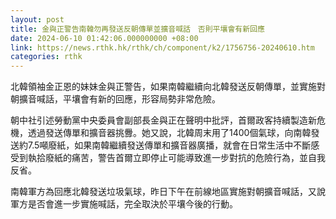 ```yaml
---
layout: post
title: 金與正警告南韓勿再發送反朝傳單並擴音喊話　否則平壤會有新回應
date: 2024-06-10 01:42:06.000000000 +08:00
link: https://news.rthk.hk/rthk/ch/component/k2/1756756-20240610.htm
categories: rthk
---
```


北韓領袖金正恩的妹妹金與正警告，如果南韓繼續向北韓發送反朝傳單，並實施對朝擴音喊話，平壤會有新的回應，形容局勢非常危險。

朝中社引述勞動黨中央委員會副部長金與正在聲明中批評，首爾政客持續製造新危機，透過發送傳單和擴音器挑釁。她又說，北韓周末用了1400個氣球，向南韓發送約7.5噸廢紙，如果南韓繼續發送傳單和擴音器廣播，就會在日常生活中不斷感受到執拾廢紙的痛苦，警告首爾立即停止可能導致進一步對抗的危險行為，並自我反省。

南韓軍方為回應北韓發送垃圾氣球，昨日下午在前線地區實施對朝擴音喊話，又說軍方是否會進一步實施喊話，完全取決於平壤今後的行動。
